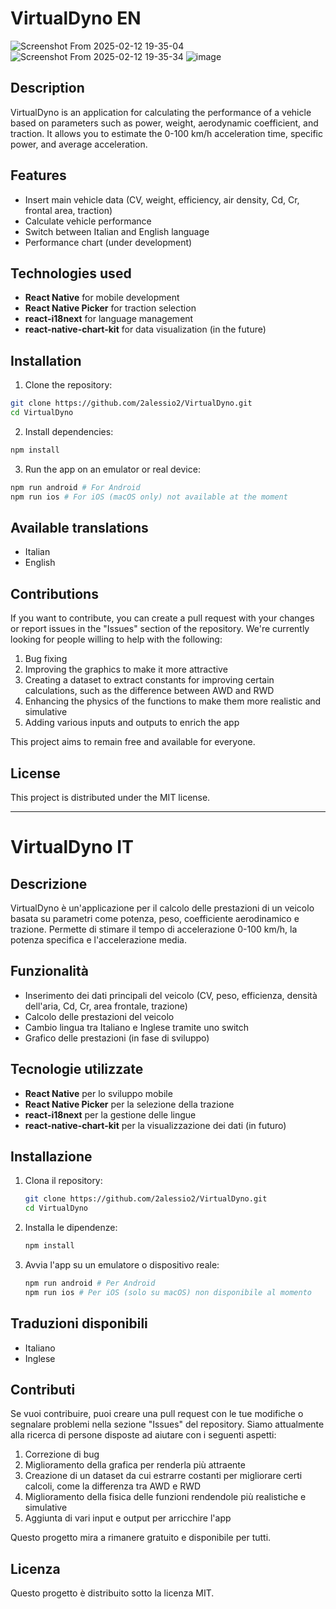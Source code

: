 # VirtualDyno EN

![Screenshot From 2025-02-12 19-35-04](https://github.com/user-attachments/assets/5913ad50-fdb2-4a2d-8eb4-f3c2e4750c1f)
![Screenshot From 2025-02-12 19-35-34](https://github.com/user-attachments/assets/d37dfc61-274c-4a03-ac3d-19081bb58225)
![image](https://github.com/user-attachments/assets/3f3437f4-5a53-4725-b3c7-9e0b14798dde)


## Description
VirtualDyno is an application for calculating the performance of a vehicle based on parameters such as power, weight, aerodynamic coefficient, and traction. It allows you to estimate the 0-100 km/h acceleration time, specific power, and average acceleration.

## Features
- Insert main vehicle data (CV, weight, efficiency, air density, Cd, Cr, frontal area, traction)
- Calculate vehicle performance
- Switch between Italian and English language
- Performance chart (under development)

## Technologies used
- **React Native** for mobile development
- **React Native Picker** for traction selection
- **react-i18next** for language management
- **react-native-chart-kit** for data visualization (in the future)

## Installation
1. Clone the repository:
```sh
git clone https://github.com/2alessio2/VirtualDyno.git
cd VirtualDyno
```
2. Install dependencies:
```sh
npm install
```
3. Run the app on an emulator or real device:
```sh
npm run android # For Android
npm run ios # For iOS (macOS only) not available at the moment
```

## Available translations
- Italian
- English

## Contributions
If you want to contribute, you can create a pull request with your changes or report issues in the "Issues" section of the repository. We're currently looking for people willing to help with the following:

1. Bug fixing
2. Improving the graphics to make it more attractive
3. Creating a dataset to extract constants for improving certain calculations, such as the difference between AWD and RWD
4. Enhancing the physics of the functions to make them more realistic and simulative
5. Adding various inputs and outputs to enrich the app

This project aims to remain free and available for everyone.

## License
This project is distributed under the MIT license.


_______________________________________________________________________________________________________________________________________________________________________

# VirtualDyno IT

## Descrizione
VirtualDyno è un'applicazione per il calcolo delle prestazioni di un veicolo basata su parametri come potenza, peso, coefficiente aerodinamico e trazione. Permette di stimare il tempo di accelerazione 0-100 km/h, la potenza specifica e l'accelerazione media.

## Funzionalità
- Inserimento dei dati principali del veicolo (CV, peso, efficienza, densità dell'aria, Cd, Cr, area frontale, trazione)
- Calcolo delle prestazioni del veicolo
- Cambio lingua tra Italiano e Inglese tramite uno switch
- Grafico delle prestazioni (in fase di sviluppo)

## Tecnologie utilizzate
- **React Native** per lo sviluppo mobile
- **React Native Picker** per la selezione della trazione
- **react-i18next** per la gestione delle lingue
- **react-native-chart-kit** per la visualizzazione dei dati (in futuro)

## Installazione
1. Clona il repository:
   ```sh
   git clone https://github.com/2alessio2/VirtualDyno.git
   cd VirtualDyno
   ```
2. Installa le dipendenze:
   ```sh
   npm install
   ```
3. Avvia l'app su un emulatore o dispositivo reale:
   ```sh
   npm run android # Per Android
   npm run ios # Per iOS (solo su macOS) non disponibile al momento
   ```

## Traduzioni disponibili
- Italiano
- Inglese

## Contributi
Se vuoi contribuire, puoi creare una pull request con le tue modifiche o segnalare problemi nella sezione "Issues" del repository. Siamo attualmente alla ricerca di persone disposte ad aiutare con i seguenti aspetti:

1. Correzione di bug
2. Miglioramento della grafica per renderla più attraente
3. Creazione di un dataset da cui estrarre costanti per migliorare certi calcoli, come la differenza tra AWD e RWD
4. Miglioramento della fisica delle funzioni rendendole più realistiche e simulative
5. Aggiunta di vari input e output per arricchire l'app

Questo progetto mira a rimanere gratuito e disponibile per tutti.

## Licenza
Questo progetto è distribuito sotto la licenza MIT.
